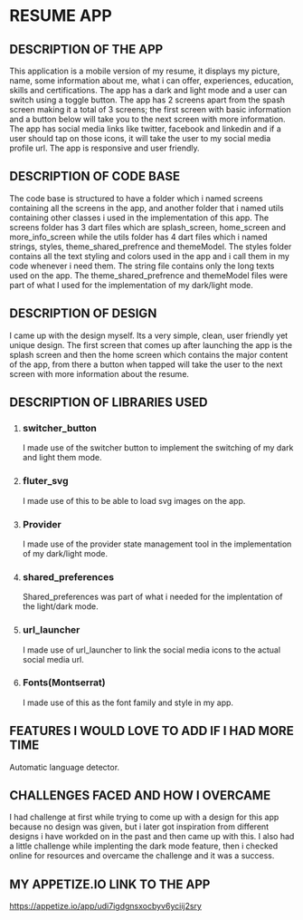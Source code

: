 # RESUME APP
## DESCRIPTION OF THE APP
This application is a mobile version of my resume, it displays my picture, name, some information about me, what i can offer, experiences, education, skills and certifications. The app has a dark and light mode and a user can switch using a toggle button. The app has 2 screens apart from the spash screen making it a total of 3 screens; the first screen with basic information and a button below will take you to the next screen with more information. The app has social media links like twitter, facebook and linkedin and if a user should tap on those icons, it will take the user to my social media profile url. The app is responsive and user friendly.

## DESCRIPTION OF CODE BASE
The code base is structured to have a folder which i named screens containing all the screens in the app, and another folder that i named utils containing other classes i used in the implementation of this app. The screens folder has 3 dart files which are splash_screen, home_screen and more_info_screen while the utils folder has 4 dart files which i named strings, styles, theme_shared_prefrence and themeModel. The styles folder contains all the text styling and colors used in the app and i call them in my code whenever i need them. The string file contains only the long texts used on the app. The theme_shared_prefrence and themeModel files were part of what I used for the implementation of my dark/light mode.

## DESCRIPTION OF DESIGN
I came up with the design myself. Its a very simple, clean, user friendly yet unique design. The first screen that comes up after launching the app is the splash screen and then the home screen which contains the major content of the app, from there a button when tapped will take the user to the next screen with more information about the resume.

## DESCRIPTION OF LIBRARIES USED
1. ### switcher_button
   I made use of the switcher button to implement the switching of my dark and light them mode.

2. ### fluter_svg
   I made use of this to be able to load svg images on the app.

3. ### Provider
   I made use of the provider state management tool in the implementation of my dark/light mode.

4. ### shared_preferences
   Shared_preferences was part of what i needed for the implentation of the light/dark mode.

5. ### url_launcher
   I made use of url_launcher to link the social media icons to the actual social media url.

6. ### Fonts(Montserrat)
   I made use of this as the font family and style in my app.

## FEATURES I WOULD LOVE TO ADD IF I HAD MORE TIME
   Automatic language detector.

## CHALLENGES FACED AND HOW I OVERCAME
   I had challenge at first while trying to come up with a design for this app because no design was given, but i later got inspiration from different designs i have      workded on in the past and then came up with this.
   I also had a little challenge while implenting the dark mode feature, then i checked online for resources and overcame the challenge and it was a success.

## MY APPETIZE.IO LINK TO THE APP
   https://appetize.io/app/udi7igdgnsxocbyv6yciij2sry
